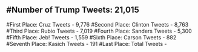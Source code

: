 #Number of Trump Tweets: 21,015
---
#First Place: Cruz Tweets - 9,776
#Second Place: Clinton Tweets - 8,763
#Third Place: Rubio Tweets - 7,019
#Fourth Place: Sanders Tweets - 5,300
#Fifth Place: Jeb! Tweets - 1,559
#Sixth Place: Carson Tweets - 882
#Seventh Place: Kasich Tweets - 191
#Last Place: Total Tweets -  
